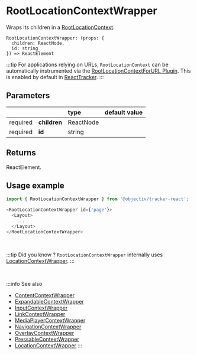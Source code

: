 # RootLocationContextWrapper

Wraps its children in a [RootLocationContext](/taxonomy/reference/location-contexts/RootLocationContext.md).

```tsx
RootLocationContextWrapper: (props: { 
  children: ReactNode, 
  id: string
}) => ReactElement
```

:::tip
For applications relying on URLs, `RootLocationContext` can be automatically instrumented via the [RootLocationContextForURL Plugin](#TODO).
This is enabled by default in [ReactTracker](/tracking/react/api-reference/ReactTracker.md#default-plugins).
:::

## Parameters
|          |              | type      | default value |
|:--------:|:-------------|:----------|:--------------|
| required | **children** | ReactNode |               |
| required | **id**       | string    |               |

## Returns
ReactElement.

## Usage example

```typescript jsx
import { RootLocationContextWrapper } from '@objectiv/tracker-react';
```

```typescript jsx
<RootLocationContextWrapper id={'page'}>
  <Layout>
    ...
  </Layout>
</RootLocationContextWrapper>
```

<br />

:::tip Did you know ?
`RootLocationContextWrapper` internally uses [LocationContextWrapper](/tracking/react/api-reference/locationWrappers/LocationContextWrapper.md).
:::

<br />

:::info See also
- [ContentContextWrapper](/tracking/react/api-reference/locationWrappers/ContentContextWrapper.md)
- [ExpandableContextWrapper](/tracking/react/api-reference/locationWrappers/ExpandableContextWrapper.md)
- [InputContextWrapper](/tracking/react/api-reference/locationWrappers/InputContextWrapper.md)
- [LinkContextWrapper](/tracking/react/api-reference/locationWrappers/LinkContextWrapper.md)
- [MediaPlayerContextWrapper](/tracking/react/api-reference/locationWrappers/MediaPlayerContextWrapper.md)
- [NavigationContextWrapper](/tracking/react/api-reference/locationWrappers/NavigationContextWrapper.md)
- [OverlayContextWrapper](/tracking/react/api-reference/locationWrappers/OverlayContextWrapper.md)
- [PressableContextWrapper](/tracking/react/api-reference/locationWrappers/PressableContextWrapper.md)
- [LocationContextWrapper](/tracking/react/api-reference/locationWrappers/LocationContextWrapper.md)
:::
